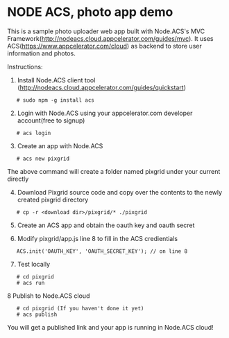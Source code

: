 NODE ACS, photo app demo
=========================
This is a sample photo uploader web app built with Node.ACS's MVC Framework(http://nodeacs.cloud.appcelerator.com/guides/mvc). It uses ACS(https://www.appcelerator.com/cloud) as backend to store user information and photos. 

Instructions:

1. Install Node.ACS client tool (http://nodeacs.cloud.appcelerator.com/guides/quickstart)

```
   # sudo npm -g install acs
```

2. Login with Node.ACS using your appcelerator.com developer account(free to signup)

```
   # acs login
```

3. Create an app with Node.ACS

```
   # acs new pixgrid
```

  The above command will create a folder named pixgrid under your current directly
 
4. Download Pixgrid source code and copy over the contents to the newly created pixgrid directory
  
```
   # cp -r <download dir>/pixgrid/* ./pixgrid 
```

5. Create an ACS app and obtain the oauth key and oauth secret

6. Modify pixgrid/app.js line 8 to fill in the ACS credientials

```
   ACS.init('OAUTH_KEY', 'OAUTH_SECRET_KEY'); // on line 8
```

7. Test locally

```
   # cd pixgrid
   # acs run 
```
   
8 Publish to Node.ACS cloud

```
   # cd pixgrid (If you haven't done it yet)
   # acs publish 
```
   You will get a published link and your app is running in Node.ACS cloud!

